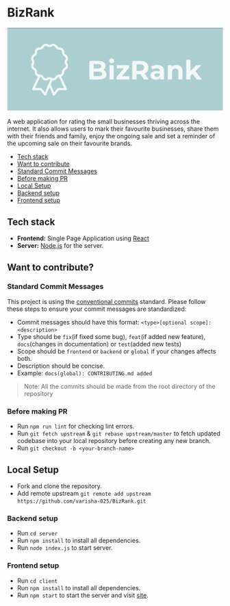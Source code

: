 # BizRank

![](BizRankLogo.png) 

A web application for rating the small businesses thriving across the internet. It also allows users to mark their favourite businesses, share them with their friends and family, enjoy the ongoing sale and set a reminder of the upcoming sale on their favourite brands.

- [Tech stack](#Tech-stack)
- [Want to contribute](#Want-to-contribute?)
- [Standard Commit Messages](#Standard-Commit-Messages)
- [Before making PR](#Before-making-PR)
- [Local Setup](#Local-Setup)
- [Backend setup](#Backend-setup)
- [Frontend setup](#Frontend-setup)

## Tech stack

- **Frontend:** Single Page Application using [React](https://reactjs.org/)
- **Server:** [Node.js](https://nodejs.org/en/) for the server.
  <!-- - **PullRequest validation:** [Github Actions](https://github.com/features/actions) to do automated PR validation by running tests and linter -->
  <!-- - **Version Control and Hosting:** [Git](https://git-scm.com/) for Source Code Management and [Github](https://github.com) for hosting. -->

<!-- ## Prerequisites for Setup

Create an OAuth2 Client

1. Go to the [Google Cloud Platform Console](https://console.cloud.google.com/)
2. From the projects list, select a project or create a new one
3. If the APIs & services page isn't already open, open the console left side menu and select APIs & services
4. On the left, click Credentials
5. Click New Credentials, then select OAuth client ID
6. Select `Web application` in the Application type
7. Give a name to the application
8. In Authorized Javascript origins add `http://localhost:3000`
9. In Authorized redirect URIs add `http://localhost:3000/login/redirect`
10. Click on Create button
11. Note Client ID and Client Secret -->

## Want to contribute?

### Standard Commit Messages

This project is using the [conventional commits](https://www.conventionalcommits.org/en/v1.0.0-beta.2/) standard. Please follow these steps to ensure your
commit messages are standardized:

- Commit messages should have this format:
  `<type>[optional scope]: <description>`
- Type should be `fix`(if fixed some bug), `feat`(if added new feature), `docs`(changes in documentation) or `test`(added new tests)
- Scope should be `frontend` or `backend` or `global` if your changes affects both.
- Description should be concise.
- Example: `docs(global): CONTRIBUTING.md added`

> Note: All the commits should be made from the root directory of the repository

### Before making PR
- Run `npm run lint` for checking lint errors.
- Run `git fetch upstream` & `git rebase upstream/master` to fetch updated codebase into your local repository before creating any new branch.
- Run `git checkout -b <your-branch-name>`

## Local Setup

- Fork and clone the repository.
- Add remote upstream `git remote add upstream https://github.com/varisha-025/BizRank.git`

### Backend setup

- Run `cd server`
- Run `npm install` to install all dependencies.
- Run `node index.js` to start server.

### Frontend setup

- Run `cd client`
- Run `npm install` to install all dependencies.
- Run `npm start` to start the server and visit [site](http://localhost:1337).

